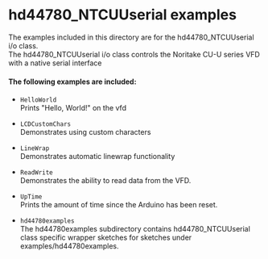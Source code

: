 hd44780_NTCUUserial examples
=======================

The examples included in this directory are for the hd44780_NTCUUserial i/o class.<br>
The hd44780_NTCUUserial i/o class controls the Noritake CU-U series VFD with a native serial interface


#### The following examples are included:

- `HelloWorld`<br>
Prints "Hello, World!" on the vfd

- `LCDCustomChars`<br>
Demonstrates using custom characters

- `LineWrap`<br>
Demonstrates automatic linewrap functionality

- `ReadWrite`<br>
Demonstrates the ability to read data from the VFD.

- `UpTime`<br>
Prints the amount of time since the Arduino has been reset.

- `hd44780examples`<br>
The hd44780examples subdirectory contains
hd44780_NTCUUserial class specific wrapper sketches for sketches under
examples/hd44780examples.
